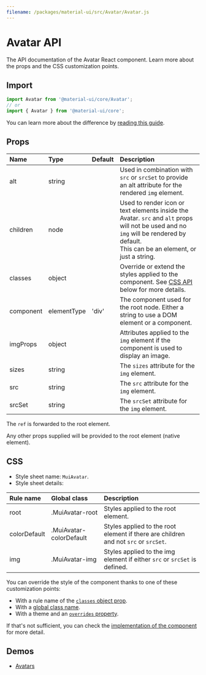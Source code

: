 ```yaml
---
filename: /packages/material-ui/src/Avatar/Avatar.js
---
```


<!--- This documentation is automatically generated, do not try to edit it. -->

# Avatar API

<p class="description">The API documentation of the Avatar React component. Learn more about the props and the CSS customization points.</p>

## Import

```js
import Avatar from '@material-ui/core/Avatar';
// or
import { Avatar } from '@material-ui/core';
```

You can learn more about the difference by [reading this guide](/guides/minimizing-bundle-size/).



## Props

| Name | Type | Default | Description |
|:-----|:-----|:--------|:------------|
| <span class="prop-name">alt</span> | <span class="prop-type">string</span> |  | Used in combination with `src` or `srcSet` to provide an alt attribute for the rendered `img` element. |
| <span class="prop-name">children</span> | <span class="prop-type">node</span> |  | Used to render icon or text elements inside the Avatar. `src` and `alt` props will not be used and no `img` will be rendered by default.<br>This can be an element, or just a string. |
| <span class="prop-name">classes</span> | <span class="prop-type">object</span> |  | Override or extend the styles applied to the component. See [CSS API](#css) below for more details. |
| <span class="prop-name">component</span> | <span class="prop-type">elementType</span> | <span class="prop-default">'div'</span> | The component used for the root node. Either a string to use a DOM element or a component. |
| <span class="prop-name">imgProps</span> | <span class="prop-type">object</span> |  | Attributes applied to the `img` element if the component is used to display an image. |
| <span class="prop-name">sizes</span> | <span class="prop-type">string</span> |  | The `sizes` attribute for the `img` element. |
| <span class="prop-name">src</span> | <span class="prop-type">string</span> |  | The `src` attribute for the `img` element. |
| <span class="prop-name">srcSet</span> | <span class="prop-type">string</span> |  | The `srcSet` attribute for the `img` element. |

The `ref` is forwarded to the root element.

Any other props supplied will be provided to the root element (native element).

## CSS

- Style sheet name: `MuiAvatar`.
- Style sheet details:

| Rule name | Global class | Description |
|:-----|:-------------|:------------|
| <span class="prop-name">root</span> | <span class="prop-name">.MuiAvatar-root</span> | Styles applied to the root element.
| <span class="prop-name">colorDefault</span> | <span class="prop-name">.MuiAvatar-colorDefault</span> | Styles applied to the root element if there are children and not `src` or `srcSet`.
| <span class="prop-name">img</span> | <span class="prop-name">.MuiAvatar-img</span> | Styles applied to the img element if either `src` or `srcSet` is defined.

You can override the style of the component thanks to one of these customization points:

- With a rule name of the [`classes` object prop](/customization/components/#overriding-styles-with-classes).
- With a [global class name](/customization/components/#overriding-styles-with-global-class-names).
- With a theme and an [`overrides` property](/customization/globals/#css).

If that's not sufficient, you can check the [implementation of the component](https://github.com/mui-org/material-ui/blob/master/packages/material-ui/src/Avatar/Avatar.js) for more detail.

## Demos

- [Avatars](/components/avatars/)

